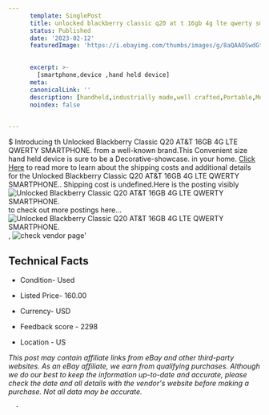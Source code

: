 ```yaml
---
      template: SinglePost
      title: unlocked blackberry classic q20 at t 16gb 4g lte qwerty smartphone 
      status: Published
      date: '2023-02-12'
      featuredImage: 'https://i.ebayimg.com/thumbs/images/g/8aQAAOSwdGtcqWxv/s-l225.jpg'
       

      excerpt: >-
        [smartphone,device ,hand held device]
      meta:
      canonicalLink: ''
      description: [handheld,industrially made,well crafted,Portable,Mobile,Compact,Convenient,Lightweight,Maneuverable,Man-portable,Miniature,Carriable,Hand-held,Light,Holdable,Transportable,Mobile device,Pocket-sized,On-the-go,Wireless,Cordless,Compact size,Convenient size, smartphone,device ,hand held device]
      noindex: false
      

---
```

$
      Introducing th Unlocked Blackberry Classic Q20 AT&T 16GB 4G LTE QWERTY SMARTPHONE. from a well-known brand.This Convenient size hand held device is sure to be a Decorative-showcase. in your home. [Click Here](https://www.ebay.com/itm/123726320859?hash=item1ccea9d4db%3Ag%3A8aQAAOSwdGtcqWxv&mkevt=1&mkcid=1&mkrid=711-53200-19255-0&campid=%253CePNCampaignId%253E&customid=%253CreferenceId%253E&toolid=10049) to read more to learn about the shipping costs and additional details for the Unlocked Blackberry Classic Q20 AT&T 16GB 4G LTE QWERTY SMARTPHONE.. Shipping cost is undefined.Here is the posting visibly ![Unlocked Blackberry Classic Q20 AT&T 16GB 4G LTE QWERTY SMARTPHONE.](https://i.ebayimg.com/thumbs/images/g/8aQAAOSwdGtcqWxv/s-l225.jpg) to check out more postings here... ![Unlocked Blackberry Classic Q20 AT&T 16GB 4G LTE QWERTY SMARTPHONE.](https://i.ebayimg.com/images/g/8aQAAOSwdGtcqWxv/s-l1600.jpg), ![check vendor page](https://origin-galleryplus.ebayimg.com/ws/web/123726320859_2_0_1/225x225.jpg,https://origin-galleryplus.ebayimg.com/ws/web/123726320859_3_0_1/225x225.jpg,https://origin-galleryplus.ebayimg.com/ws/web/123726320859_4_0_1/225x225.jpg,https://origin-galleryplus.ebayimg.com/ws/web/123726320859_5_0_1/225x225.jpg,https://origin-galleryplus.ebayimg.com/ws/web/123726320859_6_0_1/225x225.jpg,https://origin-galleryplus.ebayimg.com/ws/web/123726320859_7_0_1/225x225.jpg,https://origin-galleryplus.ebayimg.com/ws/web/123726320859_8_0_1/225x225.jpg)'

      

 ## Technical Facts 



     
      

 - Condition- Used 


      

 - Listed Price- 160.00 


      

 - Currency- USD 


      

 - Feedback score - 2298 


      

 - Location - US 


      
      

 *_This post may contain affiliate links from eBay and other third-party websites. As an eBay affiliate, we earn from qualifying purchases. Although we do our best to keep the information up-to-date and accurate, please check the date and all details with the vendor's website before making a purchase. Not all data may be accurate._*




      -
